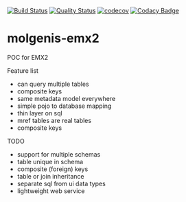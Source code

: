 [![Build Status](https://travis-ci.org/mswertz/molgenis-emx2.svg?branch=master)](https://travis-ci.org/mswertz/molgenis-emx2)
[![Quality Status](https://sonarcloud.io/api/project_badges/measure?project=mswertz_molgenis-emx2&metric=alert_status)](https://sonarcloud.io/dashboard?id=mswertz_molgenis-emx2)
[![codecov](https://codecov.io/gh/mswertz/molgenis-emx2/branch/master/graph/badge.svg)](https://codecov.io/gh/mswertz/molgenis-emx2)
[![Codacy Badge](https://api.codacy.com/project/badge/Grade/60fe6711865b4357ba7f5c792787b1b2)](https://app.codacy.com/app/mswertz/molgenis-emx2?utm_source=github.com&utm_medium=referral&utm_content=mswertz/molgenis-emx2&utm_campaign=Badge_Grade_Dashboard)

# molgenis-emx2
POC for EMX2

Feature list
* can query multiple tables
* composite keys
* same metadata model everywhere
* simple pojo to database mapping
* thin layer on sql
* mref tables are real tables
* composite keys

TODO
* support for multiple schemas
* table unique in schema 
* composite (foreign) keys
* table or join inheritance
* separate sql from ui data types
* lightweight web service
